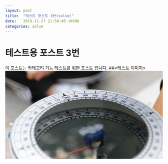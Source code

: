 ```yaml
---
layout: post
title:  "테스트 포스트 3번(solve)"
date:   2019-11-27 21:58:40 +0900
categories: solve
---
```

# 테스트용 포스트 3번
이 포스트는 카테고리 기능 테스트를 위한 포스트 입니다.
##<테스트 이미지>
![IMG_9574](/assets/IMG_9574.JPG)
